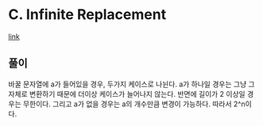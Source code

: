# C. Infinite Replacement

[link](https://codeforces.com/contest/1674/problem/C)

## 풀이

바꿀 문자열에 a가 들어있을 경우, 두가지 케이스로 나뉜다. a가 하나일 경우는 그냥 그자체로 변환하기 때문에 더이상 케이스가 늘어나지 않는다. 반면에 길이가 2 이상일 경우는 무한이다. 그리고 a가 없을 경우는 a의 개수만큼 변경이 가능하다. 따라서 2^n이다.